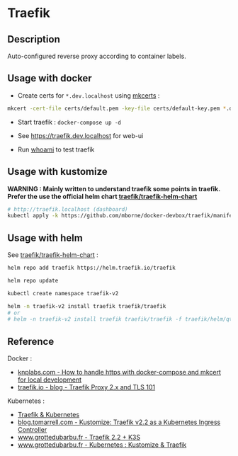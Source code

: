 # Traefik

## Description

Auto-configured reverse proxy according to container labels.

## Usage with docker

* Create certs for `*.dev.localhost` using [mkcerts](https://github.com/FiloSottile/mkcert#mkcert) :

```bash
mkcert -cert-file certs/default.pem -key-file certs/default-key.pem *.dev.localhost dev.localhost localhost
```

* Start traefik : `docker-compose up -d`

* See https://traefik.dev.localhost for web-ui

* Run [whoami](../whoami/README.md) to test traefik

## Usage with kustomize

**WARNING : Mainly written to understand traefik some points in traefik. Prefer the use the official helm chart [traefik/traefik-helm-chart](https://github.com/traefik/traefik-helm-chart#traefik)**

```bash
# http://traefik.localhost (dashboard)
kubectl apply -k https://github.com/mborne/docker-devbox/traefik/manifest
```

## Usage with helm

See [traefik/traefik-helm-chart](https://github.com/traefik/traefik-helm-chart#traefik) :

```bash
helm repo add traefik https://helm.traefik.io/traefik

helm repo update

kubectl create namespace traefik-v2

helm -n traefik-v2 install traefik traefik/traefik
# or 
# helm -n traefik-v2 install traefik traefik/traefik -f traefik/helm/qtw-dev-values.yml
```


## Reference

Docker :

* [knplabs.com - How to handle https with docker-compose and mkcert for local development](https://knplabs.com/en/blog/how-to-handle-https-with-docker-compose-and-mkcert-for-local-development)
* [traefik.io - blog - Traefik Proxy 2.x and TLS 101](https://traefik.io/blog/traefik-2-tls-101-23b4fbee81f1/)

Kubernetes :

* [Traefik & Kubernetes](https://doc.traefik.io/traefik/routing/providers/kubernetes-crd/)
* [blog.tomarrell.com - Kustomize: Traefik v2.2 as a Kubernetes Ingress Controller](https://blog.tomarrell.com/post/traefik_v2_on_kubernetes)
* [www.grottedubarbu.fr - Traefik 2.2 + K3S](https://www.grottedubarbu.fr/traefik-2-k3s/)
* [www.grottedubarbu.fr - Kubernetes : Kustomize & Traefik](https://www.grottedubarbu.fr/kubernetes-kustomize-traefik/)
